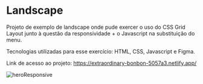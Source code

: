 # Landscape

Projeto de exemplo de landscape onde pude exercer o uso do CSS Grid Layout junto à questão da responsividade + o Javascript na substituição do menu.

Tecnologias utilizadas para esse exercício: HTML, CSS, Javascript e Figma. 

Link de acesso ao projeto: 
https://extraordinary-bonbon-5057a3.netlify.app/




![heroResponsive](https://user-images.githubusercontent.com/94414829/165054828-b8ce75e9-c9d8-4def-8a14-da5482dcb775.svg)

